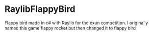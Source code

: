 # RaylibFlappyBird
Flappy bird made in c# with Raylib for the exun competition.
I originally named this game flappy rocket but then changed it to flappy bird
